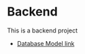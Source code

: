 # Backend
This is a backend project

- [Database Model link](https://app.eraser.io/workspace/YtPqZ1VogxGy1jzIDkzj?origin=share)